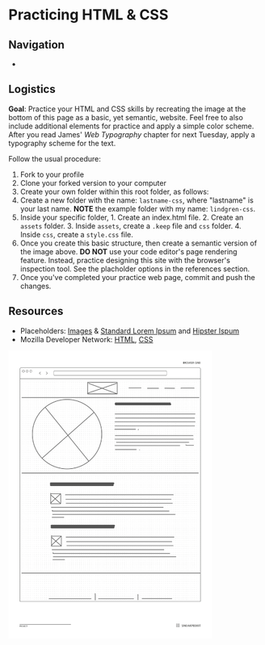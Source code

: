# Practicing HTML & CSS

## Navigation

- 

## Logistics

**Goal**: Practice your HTML and CSS skills by recreating the image at the bottom of this page as a basic, yet semantic, website. Feel free to also include additional elements for practice and apply a simple color scheme. After you read James' *Web Typography* chapter for next Tuesday, apply a typography scheme for the text.

Follow the usual procedure:

1. Fork to your profile
2. Clone your forked version to your computer
3. Create your own folder within this root folder, as follows:
  1. Create a new folder with the name: <code>lastname-css</code>, where "lastname" is your last name. **NOTE** the example folder with my name: <code>lindgren-css</code>.
  2. Inside your specific folder,
    1. Create an index.html file.
    2. Create an <code>assets</code> folder.
    3. Inside <code>assets</code>, create a ```.keep``` file and ```css``` folder.
    4. Inside <code>css</code>, create a <code>style.css</code> file.
4. Once you create this basic structure, then create a semantic version of the image above. **DO NOT** use your code editor's page rendering feature. Instead, practice designing this site with the browser's inspection tool. See the placholder options in the references section.
5. Once you've completed your practice web page, commit and push the changes.

## Resources

- Placeholders: <a href="https://placeholder.com/" target="_blank">Images</a> &amp; <a href="https://placeholder.com/text/lorem-ipsum/" target="_blank">Standard Lorem Ipsum</a> and <a href="https://hipsum.co/" target="_blank">Hipster Ispum</a>
- Mozilla Developer Network: <a href="https://developer.mozilla.org/en-US/docs/Web/HTML" target="_blank">HTML</a>, <a href="https://developer.mozilla.org/en-US/docs/Web/CSS" target="_blank">CSS</a>

<img style="width:80%" src="practice-wireframe.png" alt="Wireframe offered as viable design practice for students." />
